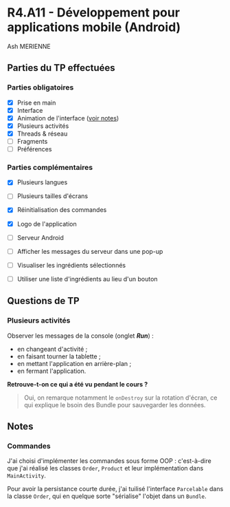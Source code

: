 # R4.A11 - Développement pour applications mobile (Android)

Ash MERIENNE

## Parties du TP effectuées

### Parties obligatoires

- [x] Prise en main
- [x] Interface
- [x] Animation de l'interface ([voir notes](#commandes))
- [x] Plusieurs activités
- [x] Threads & réseau
- [ ] Fragments
- [ ] Préférences

### Parties complémentaires

- [x] Plusieurs langues
- [ ] Plusieurs tailles d'écrans
- [x] Réinitialisation des commandes
- [x] Logo de l'application
- [ ] Serveur Android
- [ ] Afficher les messages du serveur dans une pop-up
- [ ] Visualiser les ingrédients sélectionnés
- [ ] Utiliser une liste d'ingrédients au lieu d'un bouton



## Questions de TP

### Plusieurs activités

Observer les messages de la console (onglet ___Run___) :

- en changeant d'activité ;
- en faisant tourner la tablette ;
- en mettant l'application en arrière-plan ;
- en fermant l'application.

**Retrouve-t-on ce qui a été vu pendant le cours ?**

>Oui, on remarque notamment le `onDestroy` sur la rotation d'écran, ce qui explique le bsoin des Bundle pour sauvegarder les données.


## Notes

### Commandes

J'ai choisi d'implémenter les commandes sous forme OOP : c'est-à-dire que j'ai réalisé les classes `Order`, `Product` et leur implémentation dans `MainActivity`.

Pour avoir la persistance courte durée, j'ai tuilisé l'interface `Parcelable` dans la classe `Order`, qui en quelque sorte "sérialise" l'objet dans un `Bundle`.
